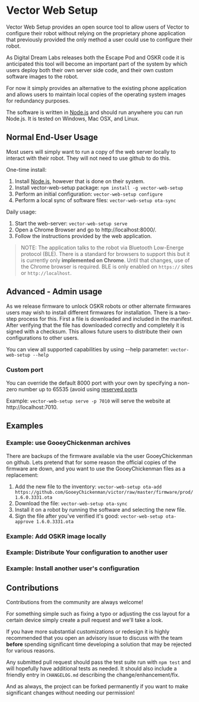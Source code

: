 # Vector Web Setup

Vector Web Setup provides an open source tool to allow users of Vector
to configure their robot without relying on the proprietary phone
application that previously provided the only method a user could use
to configure their robot.

As Digital Dream Labs releases both the Escape Pod and OSKR code it is
anticipated this tool will become an important part of the system by
which users deploy both their own server side code, and their own
custom software images to the robot.

For now it simply provides an alternative to the existing phone
application and allows users to maintain local copies of the operating
system images for redundancy purposes.

The software is written in [Node.js](https://nodejs.org) and should run anywhere you can
run Node.js. It is tested on Windows, Mac OSX, and Linux.

## Normal End-User Usage

Most users will simply want to run a copy of the web server locally to
interact with their robot. They will not need to use github to do
this.

One-time install:

1. Install [Node.js](https://nodejs.org/en/download/), however that is done on their system.
1. Install vector-web-setup package: `npm install -g vector-web-setup`
1. Perform an initial configuration: `vector-web-setup configure`
1. Perform a local sync of software files: `vector-web-setup ota-sync`

Daily usage:

1. Start the web-server: `vector-web-setup serve`
1. Open a Chrome Browser and go to http://localhost:8000/.
1. Follow the instructions provided by the web application.

> NOTE:
The application talks to the robot via Bluetooth Low-Energe protocol (BLE). There is a
standard for browsers to support this but it is currently only
**implemented on Chrome**. Until that changes, use of the Chrome browser is
required. BLE is only enabled on `https://` sites or `http://localhost`.

## Advanced - Admin usage

As we release firmware to unlock OSKR robots or other alternate
firmwares users may wish to install different firmwares for
installation. There is a two-step process for this. First a file is
downloaded and included in the manifest. After verifying that the file
has downloaded correctly and completely it is signed with a
checksum. This allows future users to distribute their own
configurations to other users.

You can view all supported capabilities by using --help parameter: `vector-web-setup --help`

### Custom port

You can override the default 8000 port with your own by specifying a non-zero number up to 65535 (avoid using [reserved ports](https://en.wikipedia.org/wiki/List_of_TCP_and_UDP_port_numbers)

Example: `vector-web-setup serve -p 7010` will serve the website at http://localhost:7010.


## **Examples**

### Example: use GooeyChickenman archives

There are backups of the firmware available via the user
GooeyChickenman on github. Lets pretend that for some reason the
official copies of the firmware are down, and you want to use the
GooeyChickenman files as a replacement:

1. Add the new file to the inventory: `vector-web-setup ota-add https://github.com/GooeyChickenman/victor/raw/master/firmware/prod/1.6.0.3331.ota`
1. Download the file: `vector-web-setup ota-sync`
1. Install it on a robot by running the software and selecting the new
    file.
1. Sign the file after you've verified it's good: `vector-web-setup ota-approve 1.6.0.3331.ota`

### Example: Add OSKR image locally

### Example: Distribute Your configuration to another user

### Example: Install another user's configuration

## Contributions

Contributions from the community are always welcome!

For something simple such as fixing a typo or adjusting the css layout
for a certain device simply create a pull request and we'll take a
look.

If you have more substantial customizations or redesign it is highly
recommended that you open an advisory issue to discuss with the team
**before** spending significant time developing a solution that may be
rejected for various reasons.

Any submitted pull request should pass the test suite run with `npm
test` and will hopefully have additional tests as needed. It should
also include a friendly entry in `CHANGELOG.md` describing the
change/enhancement/fix.

And as always, the project can be forked permanently if you want to make
significant changes without needing our permission!

